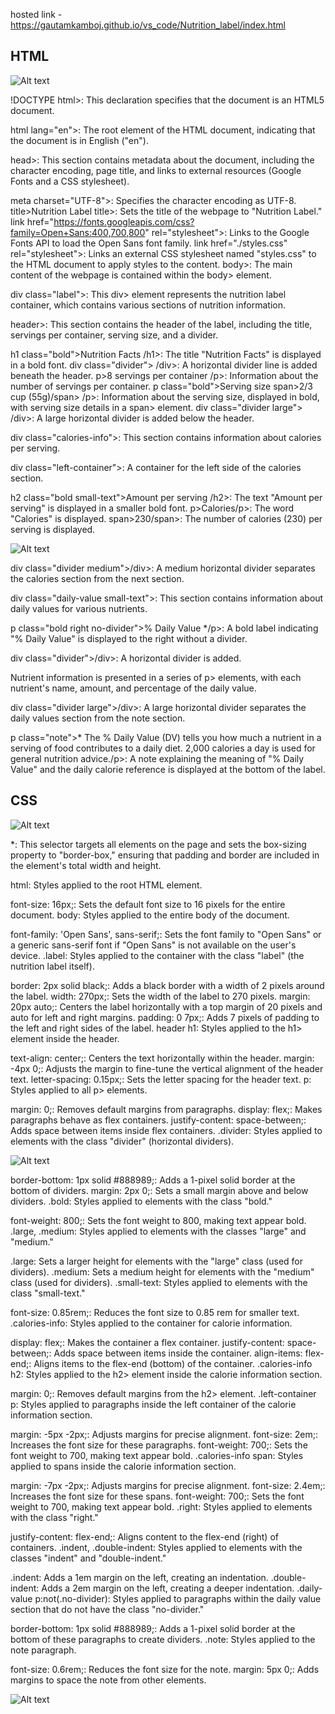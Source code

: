 hosted link - https://gautamkamboj.github.io/vs_code/Nutrition_label/index.html

## HTML

![Alt text](image.png)


!DOCTYPE html>: This declaration specifies that the document is an HTML5 document.

html lang="en">: The root element of the HTML document, indicating that the document is in English ("en").

head>: This section contains metadata about the document, including the character encoding, page title, and links to external resources (Google Fonts and a CSS stylesheet).

meta charset="UTF-8">: Specifies the character encoding as UTF-8.
title>Nutrition Label title>: Sets the title of the webpage to "Nutrition Label."
link href="https://fonts.googleapis.com/css?family=Open+Sans:400,700,800" rel="stylesheet">: Links to the Google Fonts API to load the Open Sans font family.
link href="./styles.css" rel="stylesheet">: Links an external CSS stylesheet named "styles.css" to the HTML document to apply styles to the content.
body>: The main content of the webpage is contained within the body> element.

div class="label">: This div> element represents the nutrition label container, which contains various sections of nutrition information.

header>: This section contains the header of the label, including the title, servings per container, serving size, and a divider.

h1 class="bold">Nutrition Facts /h1>: The title "Nutrition Facts" is displayed in a bold font.
div class="divider"> /div>: A horizontal divider line is added beneath the header.
p>8 servings per container /p>: Information about the number of servings per container.
p class="bold">Serving size span>2/3 cup (55g)/span> /p>: Information about the serving size, displayed in bold, with serving size details in a span> element.
div class="divider large"> /div>: A large horizontal divider is added below the header.

div class="calories-info">: This section contains information about calories per serving.

div class="left-container">: A container for the left side of the calories section.

h2 class="bold small-text">Amount per serving /h2>: The text "Amount per serving" is displayed in a smaller bold font.
p>Calories/p>: The word "Calories" is displayed.
span>230/span>: The number of calories (230) per serving is displayed.

![Alt text](image-1.png)

div class="divider medium">/div>: A medium horizontal divider separates the calories section from the next section.

div class="daily-value small-text">: This section contains information about daily values for various nutrients.

p class="bold right no-divider">% Daily Value */p>: A bold label indicating "% Daily Value" is displayed to the right without a divider.

div class="divider">/div>: A horizontal divider is added.

Nutrient information is presented in a series of p> elements, with each nutrient's name, amount, and percentage of the daily value.

div class="divider large">/div>: A large horizontal divider separates the daily values section from the note section.

p class="note">* The % Daily Value (DV) tells you how much a nutrient in a serving of food contributes to a daily diet. 2,000 calories a day is used for general nutrition advice./p>: A note explaining the meaning of "% Daily Value" and the daily calorie reference is displayed at the bottom of the label.


## CSS

![Alt text](image-2.png)

*: This selector targets all elements on the page and sets the box-sizing property to "border-box," ensuring that padding and border are included in the element's total width and height.

html: Styles applied to the root HTML element.

font-size: 16px;: Sets the default font size to 16 pixels for the entire document.
body: Styles applied to the entire body of the document.

font-family: 'Open Sans', sans-serif;: Sets the font family to "Open Sans" or a generic sans-serif font if "Open Sans" is not available on the user's device.
.label: Styles applied to the container with the class "label" (the nutrition label itself).

border: 2px solid black;: Adds a black border with a width of 2 pixels around the label.
width: 270px;: Sets the width of the label to 270 pixels.
margin: 20px auto;: Centers the label horizontally with a top margin of 20 pixels and auto for left and right margins.
padding: 0 7px;: Adds 7 pixels of padding to the left and right sides of the label.
header h1: Styles applied to the h1> element inside the header.

text-align: center;: Centers the text horizontally within the header.
margin: -4px 0;: Adjusts the margin to fine-tune the vertical alignment of the header text.
letter-spacing: 0.15px;: Sets the letter spacing for the header text.
p: Styles applied to all p> elements.

margin: 0;: Removes default margins from paragraphs.
display: flex;: Makes paragraphs behave as flex containers.
justify-content: space-between;: Adds space between items inside flex containers.
.divider: Styles applied to elements with the class "divider" (horizontal dividers).

![Alt text](image-3.png)

border-bottom: 1px solid #888989;: Adds a 1-pixel solid border at the bottom of dividers.
margin: 2px 0;: Sets a small margin above and below dividers.
.bold: Styles applied to elements with the class "bold."

font-weight: 800;: Sets the font weight to 800, making text appear bold.
.large, .medium: Styles applied to elements with the classes "large" and "medium."

.large: Sets a larger height for elements with the "large" class (used for dividers).
.medium: Sets a medium height for elements with the "medium" class (used for dividers).
.small-text: Styles applied to elements with the class "small-text."

font-size: 0.85rem;: Reduces the font size to 0.85 rem for smaller text.
.calories-info: Styles applied to the container for calorie information.

display: flex;: Makes the container a flex container.
justify-content: space-between;: Adds space between items inside the container.
align-items: flex-end;: Aligns items to the flex-end (bottom) of the container.
.calories-info h2: Styles applied to the h2> element inside the calorie information section.

margin: 0;: Removes default margins from the h2> element.
.left-container p: Styles applied to paragraphs inside the left container of the calorie information section.

margin: -5px -2px;: Adjusts margins for precise alignment.
font-size: 2em;: Increases the font size for these paragraphs.
font-weight: 700;: Sets the font weight to 700, making text appear bold.
.calories-info span: Styles applied to spans inside the calorie information section.

margin: -7px -2px;: Adjusts margins for precise alignment.
font-size: 2.4em;: Increases the font size for these spans.
font-weight: 700;: Sets the font weight to 700, making text appear bold.
.right: Styles applied to elements with the class "right."

justify-content: flex-end;: Aligns content to the flex-end (right) of containers.
.indent, .double-indent: Styles applied to elements with the classes "indent" and "double-indent."

.indent: Adds a 1em margin on the left, creating an indentation.
.double-indent: Adds a 2em margin on the left, creating a deeper indentation.
.daily-value p:not(.no-divider): Styles applied to paragraphs within the daily value section that do not have the class "no-divider."

border-bottom: 1px solid #888989;: Adds a 1-pixel solid border at the bottom of these paragraphs to create dividers.
.note: Styles applied to the note paragraph.

font-size: 0.6rem;: Reduces the font size for the note.
margin: 5px 0;: Adds margins to space the note from other elements.

![Alt text](image-4.png)